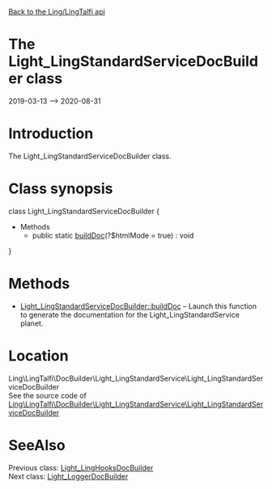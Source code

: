 [Back to the Ling/LingTalfi api](https://github.com/lingtalfi/LingTalfi/blob/master/doc/api/Ling/LingTalfi.md)



The Light_LingStandardServiceDocBuilder class
================
2019-03-13 --> 2020-08-31






Introduction
============

The Light_LingStandardServiceDocBuilder class.



Class synopsis
==============


class <span class="pl-k">Light_LingStandardServiceDocBuilder</span>  {

- Methods
    - public static [buildDoc](https://github.com/lingtalfi/LingTalfi/blob/master/doc/api/Ling/LingTalfi/DocBuilder/Light_LingStandardService/Light_LingStandardServiceDocBuilder/buildDoc.md)(?$htmlMode = true) : void

}






Methods
==============

- [Light_LingStandardServiceDocBuilder::buildDoc](https://github.com/lingtalfi/LingTalfi/blob/master/doc/api/Ling/LingTalfi/DocBuilder/Light_LingStandardService/Light_LingStandardServiceDocBuilder/buildDoc.md) &ndash; Launch this function to generate the documentation for the Light_LingStandardService planet.





Location
=============
Ling\LingTalfi\DocBuilder\Light_LingStandardService\Light_LingStandardServiceDocBuilder<br>
See the source code of [Ling\LingTalfi\DocBuilder\Light_LingStandardService\Light_LingStandardServiceDocBuilder](https://github.com/lingtalfi/LingTalfi/blob/master/DocBuilder/Light_LingStandardService/Light_LingStandardServiceDocBuilder.php)



SeeAlso
==============
Previous class: [Light_LingHooksDocBuilder](https://github.com/lingtalfi/LingTalfi/blob/master/doc/api/Ling/LingTalfi/DocBuilder/Light_LingHooks/Light_LingHooksDocBuilder.md)<br>Next class: [Light_LoggerDocBuilder](https://github.com/lingtalfi/LingTalfi/blob/master/doc/api/Ling/LingTalfi/DocBuilder/Light_Logger/Light_LoggerDocBuilder.md)<br>
